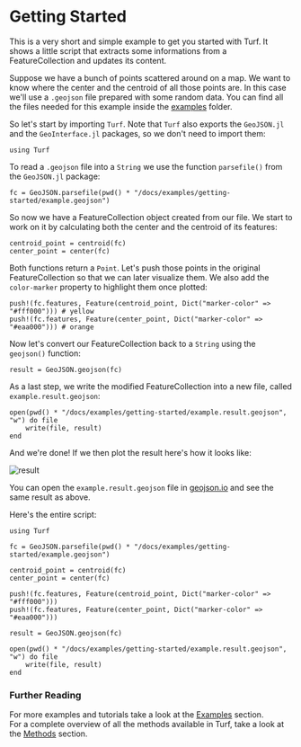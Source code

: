 # Getting Started

This is a very short and simple example to get you started with Turf. It shows a little script that extracts some informations from a FeatureCollection and updates its content.

Suppose we have a bunch of points scattered around on a map. We want to know where the center and the centroid of all those points are.
In this case we'll use a `.geojson` file prepared with some random data. You can find all the files needed for this example inside the [examples](https://github.com/philoez98/Turf.jl/tree/master/docs/examples) folder.

So let's start by importing `Turf`. Note that `Turf` also exports the `GeoJSON.jl` and the `GeoInterface.jl` packages, so we don't need to import them:

```
using Turf
```

To read a `.geojson` file into a `String` we use the function `parsefile()` from the `GeoJSON.jl` package:

```
fc = GeoJSON.parsefile(pwd() * "/docs/examples/getting-started/example.geojson")
```
So now we have a FeatureCollection object created from our file. We start to work on it by calculating both the center and the centroid of its features:

```
centroid_point = centroid(fc)
center_point = center(fc)
```

Both functions return a `Point`. Let's push those points in the original FeatureCollection so that we can later visualize them.
We also add the `color-marker` property to highlight them once plotted:

```
push!(fc.features, Feature(centroid_point, Dict("marker-color" => "#fff000"))) # yellow
push!(fc.features, Feature(center_point, Dict("marker-color" => "#eaa000"))) # orange
```
Now let's convert our FeatureCollection back to a `String` using the `geojson()` function:

```
result = GeoJSON.geojson(fc)
```

As a last step, we write the modified FeatureCollection into a new file, called `example.result.geojson`:

```
open(pwd() * "/docs/examples/getting-started/example.result.geojson", "w") do file
    write(file, result)
end
```

And we're done! If we then plot the result here's how it looks like:

![result](https://user-images.githubusercontent.com/40722053/61170999-a171fb80-a571-11e9-8efe-bda1b98d2fa1.JPG)

You can open the `example.result.geojson` file in [geojson.io](http://geojson.io/) and see the same result as above.

Here's the entire script:

```
using Turf

fc = GeoJSON.parsefile(pwd() * "/docs/examples/getting-started/example.geojson")

centroid_point = centroid(fc)
center_point = center(fc)

push!(fc.features, Feature(centroid_point, Dict("marker-color" => "#fff000")))
push!(fc.features, Feature(center_point, Dict("marker-color" => "#eaa000")))

result = GeoJSON.geojson(fc)

open(pwd() * "/docs/examples/getting-started/example.result.geojson", "w") do file
    write(file, result)
end
```


### Further Reading

For more examples and tutorials take a look at the [Examples](@ref) section.  
For a complete overview of all the methods available in Turf, take a look at the [Methods](@ref) section.

